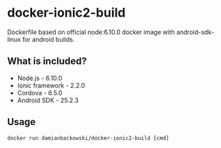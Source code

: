 # docker-ionic2-build

Dockerfile based on official node:6.10.0 docker image with android-sdk-linux for android builds.

## What is included?

* Node.js - 6.10.0
* Ionic framework - 2.2.0
* Cordova - 6.5.0
* Android SDK - 25.2.3

## Usage 

```
docker run damianbackowski/docker-ionic2-build [cmd]
```